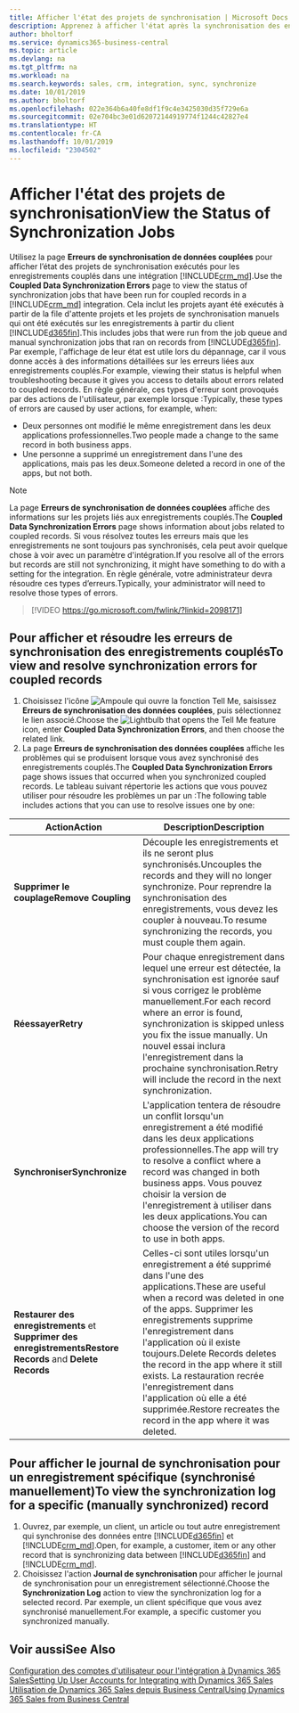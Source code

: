 ```yaml
---
title: Afficher l'état des projets de synchronisation | Microsoft Docs
description: Apprenez à afficher l'état après la synchronisation des enregistrements couplés.
author: bholtorf
ms.service: dynamics365-business-central
ms.topic: article
ms.devlang: na
ms.tgt_pltfrm: na
ms.workload: na
ms.search.keywords: sales, crm, integration, sync, synchronize
ms.date: 10/01/2019
ms.author: bholtorf
ms.openlocfilehash: 022e364b6a40fe8df1f9c4e3425030d35f729e6a
ms.sourcegitcommit: 02e704bc3e01d62072144919774f1244c42827e4
ms.translationtype: HT
ms.contentlocale: fr-CA
ms.lasthandoff: 10/01/2019
ms.locfileid: "2304502"
---
```

# <a name="view-the-status-of-synchronization-jobs"></a><span data-ttu-id="919f5-103">Afficher l'état des projets de synchronisation</span><span class="sxs-lookup"><span data-stu-id="919f5-103">View the Status of Synchronization Jobs</span></span>
<span data-ttu-id="919f5-104">Utilisez la page **Erreurs de synchronisation de données couplées** pour afficher l’état des projets de synchronisation exécutés pour les enregistrements couplés dans une intégration [!INCLUDE[crm_md](includes/crm_md.md)].</span><span class="sxs-lookup"><span data-stu-id="919f5-104">Use the **Coupled Data Synchronization Errors** page to view the status of synchronization jobs that have been run for coupled records in a [!INCLUDE[crm_md](includes/crm_md.md)] integration.</span></span> <span data-ttu-id="919f5-105">Cela inclut les projets ayant été exécutés à partir de la file d'attente projets et les projets de synchronisation manuels qui ont été exécutés sur les enregistrements à partir du client [!INCLUDE[d365fin](includes/d365fin_md.md)].</span><span class="sxs-lookup"><span data-stu-id="919f5-105">This includes jobs that were run from the job queue and manual synchronization jobs that ran on records from [!INCLUDE[d365fin](includes/d365fin_md.md)].</span></span> <span data-ttu-id="919f5-106">Par exemple, l'affichage de leur état est utile lors du dépannage, car il vous donne accès à des informations détaillées sur les erreurs liées aux enregistrements couplés.</span><span class="sxs-lookup"><span data-stu-id="919f5-106">For example, viewing their status is helpful when troubleshooting because it gives you access to details about errors related to coupled records.</span></span> <span data-ttu-id="919f5-107">En règle générale, ces types d'erreur sont provoqués par des actions de l'utilisateur, par exemple lorsque :</span><span class="sxs-lookup"><span data-stu-id="919f5-107">Typically, these types of errors are caused by user actions, for example, when:</span></span>  

* <span data-ttu-id="919f5-108">Deux personnes ont modifié le même enregistrement dans les deux applications professionnelles.</span><span class="sxs-lookup"><span data-stu-id="919f5-108">Two people made a change to the same record in both business apps.</span></span>
* <span data-ttu-id="919f5-109">Une personne a supprimé un enregistrement dans l'une des applications, mais pas les deux.</span><span class="sxs-lookup"><span data-stu-id="919f5-109">Someone deleted a record in one of the apps, but not both.</span></span>

> [!Note]
> <span data-ttu-id="919f5-110">La page **Erreurs de synchronisation de données couplées** affiche des informations sur les projets liés aux enregistrements couplés.</span><span class="sxs-lookup"><span data-stu-id="919f5-110">The **Coupled Data Synchronization Errors** page shows information about jobs related to coupled records.</span></span> <span data-ttu-id="919f5-111">Si vous résolvez toutes les erreurs mais que les enregistrements ne sont toujours pas synchronisés, cela peut avoir quelque chose à voir avec un paramètre d'intégration.</span><span class="sxs-lookup"><span data-stu-id="919f5-111">If you resolve all of the errors but records are still not synchronizing, it might have something to do with a setting for the integration.</span></span> <span data-ttu-id="919f5-112">En règle générale, votre administrateur devra résoudre ces types d’erreurs.</span><span class="sxs-lookup"><span data-stu-id="919f5-112">Typically, your administrator will need to resolve those types of errors.</span></span>   

> [!VIDEO https://go.microsoft.com/fwlink/?linkid=2098171]

## <a name="to-view-and-resolve-synchronization-errors-for-coupled-records"></a><span data-ttu-id="919f5-113">Pour afficher et résoudre les erreurs de synchronisation des enregistrements couplés</span><span class="sxs-lookup"><span data-stu-id="919f5-113">To view and resolve synchronization errors for coupled records</span></span>
1. <span data-ttu-id="919f5-114">Choisissez l'icône ![Ampoule qui ouvre la fonction Tell Me](media/ui-search/search_small.png "Dites-moi ce que vous voulez faire"), saisissez **Erreurs de synchronisation des données couplées**, puis sélectionnez le lien associé.</span><span class="sxs-lookup"><span data-stu-id="919f5-114">Choose the ![Lightbulb that opens the Tell Me feature](media/ui-search/search_small.png "Tell me what you want to do") icon, enter **Coupled Data Synchronization Errors**, and then choose the related link.</span></span>
2. <span data-ttu-id="919f5-115">La page **Erreurs de synchronisation des données couplées** affiche les problèmes qui se produisent lorsque vous avez synchronisé des enregistrements couplés.</span><span class="sxs-lookup"><span data-stu-id="919f5-115">The **Coupled Data Synchronization Errors** page shows issues that occurred when you synchronized coupled records.</span></span> <span data-ttu-id="919f5-116">Le tableau suivant répertorie les actions que vous pouvez utiliser pour résoudre les problèmes un par un :</span><span class="sxs-lookup"><span data-stu-id="919f5-116">The following table includes actions that you can use to resolve issues one by one:</span></span>

|<span data-ttu-id="919f5-117">Action</span><span class="sxs-lookup"><span data-stu-id="919f5-117">Action</span></span>|<span data-ttu-id="919f5-118">Description</span><span class="sxs-lookup"><span data-stu-id="919f5-118">Description</span></span>|
|----|----|
|<span data-ttu-id="919f5-119">**Supprimer le couplage**</span><span class="sxs-lookup"><span data-stu-id="919f5-119">**Remove Coupling**</span></span>|<span data-ttu-id="919f5-120">Découple les enregistrements et ils ne seront plus synchronisés.</span><span class="sxs-lookup"><span data-stu-id="919f5-120">Uncouples the records and they will no longer synchronize.</span></span> <span data-ttu-id="919f5-121">Pour reprendre la synchronisation des enregistrements, vous devez les coupler à nouveau.</span><span class="sxs-lookup"><span data-stu-id="919f5-121">To resume synchronizing the records, you must couple them again.</span></span>|
|<span data-ttu-id="919f5-122">**Réessayer**</span><span class="sxs-lookup"><span data-stu-id="919f5-122">**Retry**</span></span>|<span data-ttu-id="919f5-123">Pour chaque enregistrement dans lequel une erreur est détectée, la synchronisation est ignorée sauf si vous corrigez le problème manuellement.</span><span class="sxs-lookup"><span data-stu-id="919f5-123">For each record where an error is found, synchronization is skipped unless you fix the issue manually.</span></span> <span data-ttu-id="919f5-124">Un nouvel essai inclura l'enregistrement dans la prochaine synchronisation.</span><span class="sxs-lookup"><span data-stu-id="919f5-124">Retry will include the record in the next synchronization.</span></span>|
|<span data-ttu-id="919f5-125">**Synchroniser**</span><span class="sxs-lookup"><span data-stu-id="919f5-125">**Synchronize**</span></span>|<span data-ttu-id="919f5-126">L'application tentera de résoudre un conflit lorsqu'un enregistrement a été modifié dans les deux applications professionnelles.</span><span class="sxs-lookup"><span data-stu-id="919f5-126">The app will try to resolve a conflict where a record was changed in both business apps.</span></span> <span data-ttu-id="919f5-127">Vous pouvez choisir la version de l'enregistrement à utiliser dans les deux applications.</span><span class="sxs-lookup"><span data-stu-id="919f5-127">You can choose the version of the record to use in both apps.</span></span>|
|<span data-ttu-id="919f5-128">**Restaurer des enregistrements** et **Supprimer des enregistrements**</span><span class="sxs-lookup"><span data-stu-id="919f5-128">**Restore Records** and **Delete Records**</span></span>|<span data-ttu-id="919f5-129">Celles-ci sont utiles lorsqu'un enregistrement a été supprimé dans l'une des applications.</span><span class="sxs-lookup"><span data-stu-id="919f5-129">These are useful when a record was deleted in one of the apps.</span></span> <span data-ttu-id="919f5-130">Supprimer les enregistrements supprime l'enregistrement dans l'application où il existe toujours.</span><span class="sxs-lookup"><span data-stu-id="919f5-130">Delete Records deletes the record in the app where it still exists.</span></span> <span data-ttu-id="919f5-131">La restauration recrée l'enregistrement dans l'application où elle a été supprimée.</span><span class="sxs-lookup"><span data-stu-id="919f5-131">Restore recreates the record in the app where it was deleted.</span></span>|

## <a name="to-view-the-synchronization-log-for-a-specific-manually-synchronized-record"></a><span data-ttu-id="919f5-132">Pour afficher le journal de synchronisation pour un enregistrement spécifique (synchronisé manuellement)</span><span class="sxs-lookup"><span data-stu-id="919f5-132">To view the synchronization log for a specific (manually synchronized) record</span></span>
1. <span data-ttu-id="919f5-133">Ouvrez, par exemple, un client, un article ou tout autre enregistrement qui synchronise des données entre [!INCLUDE[d365fin](includes/d365fin_md.md)] et [!INCLUDE[crm_md](includes/crm_md.md)].</span><span class="sxs-lookup"><span data-stu-id="919f5-133">Open, for example, a customer, item or any other record that is synchronizing data between [!INCLUDE[d365fin](includes/d365fin_md.md)] and [!INCLUDE[crm_md](includes/crm_md.md)].</span></span>
2. <span data-ttu-id="919f5-134">Choisissez l'action **Journal de synchronisation** pour afficher le journal de synchronisation pour un enregistrement sélectionné.</span><span class="sxs-lookup"><span data-stu-id="919f5-134">Choose the **Synchronization Log** action to view the synchronization log for a selected record.</span></span> <span data-ttu-id="919f5-135">Par exemple, un client spécifique que vous avez synchronisé manuellement.</span><span class="sxs-lookup"><span data-stu-id="919f5-135">For example, a specific customer you synchronized manually.</span></span>

## <a name="see-also"></a><span data-ttu-id="919f5-136">Voir aussi</span><span class="sxs-lookup"><span data-stu-id="919f5-136">See Also</span></span>  
[<span data-ttu-id="919f5-137">Configuration des comptes d'utilisateur pour l'intégration à Dynamics 365 Sales</span><span class="sxs-lookup"><span data-stu-id="919f5-137">Setting Up User Accounts for Integrating with Dynamics 365 Sales</span></span>](admin-setting-up-integration-with-dynamics-sales.md)  
[<span data-ttu-id="919f5-138">Utilisation de Dynamics 365 Sales depuis Business Central</span><span class="sxs-lookup"><span data-stu-id="919f5-138">Using Dynamics 365 Sales from Business Central</span></span>](marketing-integrate-dynamicscrm.md)
